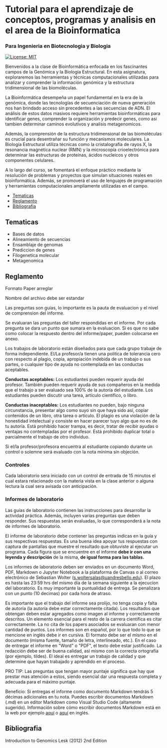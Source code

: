 # Tutorial para el aprendizaje de conceptos, programas y analisis en el area de la Bioinformatica

### Para Ingenieria en Biotecnologia y Biologia

[![License: MIT](https://img.shields.io/badge/License-MIT-yellow.svg)](https://opensource.org/licenses/MIT)

Bienvenidos a la clase de Bioinformática enfocada en los fascinantes campos de la Genómica y la Biología Estructural. En esta asignatura, exploraremos las herramientas y técnicas computacionales utilizadas para analizar y comprender la información genómica y la estructura tridimensional de las biomoléculas.

La Bioinformática desempeña un papel fundamental en la era de la genómica, donde las tecnologías de secuenciación de nueva generación nos han brindado acceso sin precedentes a las secuencias de ADN. El análisis de estos datos masivos requiere herramientas bioinformáticas para identificar genes, comprender la organización y predecir genes, como asi tambien determinar caminos evolutivos y analisis metagenomicos.

Además, la comprensión de la estructura tridimensional de las biomoléculas es crucial para desentrañar su función y mecanismos moleculares. La Biología Estructural utiliza técnicas como la cristalografía de rayos X, la resonancia magnética nuclear (RMN) y la microscopía crioelectrónica para determinar las estructuras de proteínas, ácidos nucleicos y otros componentes celulares.

A lo largo del curso, se fomentará el enfoque práctico mediante la resolución de problemas y proyectos que simulan situaciones reales en bioinformática. Además, se promoverá el uso de lenguajes de programación y herramientas computacionales ampliamente utilizadas en el campo.

- [Tematicas](#tematicas)
- [Reglamento](#reglamento)
- [Bibliografia](#bibliografia)

## Tematicas

- Bases de datos
- Alineamiento de secuencias
- Ensamblaje de genomas
- Prediccion de genes
- Filogenetica molecular
- Metagenomica

## Reglamento

Formato Paper arreglar

Nombre del archivo debe ser estandar

Las preguntas son guias, lo importante es la pauta de evaluacion y el nivel de comprension del informe.

Se evaluaran las preguntas del taller respondidas en el informe. Por cada pregunta se dara un punto que sumara en la evaluacion. Si es que no sabe como colocar la respuesto dentro del informe/paper, pueden colocarse en anexo.

Los trabajos de laboratorio están diseñados para que cada grupo trabaje de forma independiente. El/La profesor/a tienen una politica de tolerancia cero con respecto al plagio, copia, apropiación indebida de un trabajo o sus partes, o cualquier tipo de ayuda no contemplada en las conductas aceptables.

**Conductas aceptables:** Los estudiantes pueden requerir ayuda del profesor. También pueden requerir ayuda de sus compañeros en la medida que el trabajo a ser evaluado sea 100% de la autoría del estudiante. Los estudiantes pueden discutir una tarea, artículo científico, o libro.

**Conductas inaceptables:** Los estudiantes no pueden, bajo ninguna circunstancia, presentar algo como suyo sin que haya sido así, copiar contenidos de un libro, otra tarea o artículo. El plagio es una violación de la honestidad intelectual y consiste en hacer parecer tuyo algo que no es de tu autoría. Está prohibido hacer trampa, es decir, tratar de recibir ayudas o ventajas no contempladas por el profesor. Está prohibido duplicar total o parcialmente el trabajo de otro individuo.

Si el/la profesor/profesora encuentra al estudiante copiando durante un control o solemne será evaluado con la nota mínima sin objeción.

### Controles
Cada laboratorio sera iniciado con un control de entrada de 15 minutos el cual estara relacionado con la materia vista en la clase anterior o alguna lectura la cual sera avisada con anticipación.

### Informes de laboratorio
Las guías de laboratorio contienen las instrucciones para desarrollar la actividad práctica. Además, incluyen varias preguntas que deben responder. Sus respuestas serán evaluadas, lo que corresponderá a la nota de informes de laboratorio.

El informe de laboratorio debe contener las preguntas indicas en la guía y sus respectivas respuestas. Es una buena idea apoyar tus respuestas con captura de pantallas que muestre el resultado que obtuviste al ejecutar un programa. Cada figura que se encuentre en el informe **debe ir con una leyenda y descripción** de la misma, **de igual forma para las tablas.**

Los informes de laboratorio deben ser enviados en un documento Word, PDF, Markdown o Jupyter Notebook a la plataforma de Canvas o al correo electrónico de Sebastian Wolter (s.woltersalas@uandresbello.edu). El plazo es hasta las 23:59 hrs del mismo día de la semana siguiente a la ejecucion del laboratorio. Es muy importante la puntualidad de entrega. Se penalizara con un punto (10 decimas) por cada hora de atraso.

Es importante que el trabajo del informe sea prolijo, no tenga copia y falta de autoría (la autoría debe estar correctamente citada). Los resultados que obtengan deben estar agregados como imagen al informe y correctamente descritos. Un elemento esencial para el resto de la carrera científica es citar correctamente. La no cita de los papers asociados se evaluaran con menor cantidad de puntos. Los informes son en español, por lo que todo lo que se mencione en inglés debe ir en cursiva. El formato debe ser el mismo en el documento (misma fuente, tamaño de letra, interlineado, etc.). En el caso de entregar el informe en "Word" o "PDF", el texto debe estar justificado. La redacción debe ser de buena calidad, asi mismo con la correcta ortografía (por ejemplo, tildes). El ideal es entregar un trabajo de calidad y que determine que hayan trabajado y aprendido en el proceso.

PRO TIP: Las preguntas que tengan mayor puntaje significa que hay que prestar mas atención a estos, siendo esencial dar una respuesta completa y adecuada para el máximo puntaje.

Beneficio: Si entregas el informe como documento Markdown tendrás 5 décimas adicionales en tu nota. Puedes escribir documentos Markdown (.md) en un editor Markdown como Visual Studio Code (altamente sugerido). Información sobre cómo escribir documentos Markdown está en la web por ejemplo [aquí](http://cesarhdz.com/articulos/escribir-en-markdown#que-es-markdown) o [aquí](https://github.com/adam-p/markdown-here/wiki/Markdown-Cheatsheet) en inglés.

## Bibliografia

Introduction to Genomics Lesk (2012) 2nd Edition
